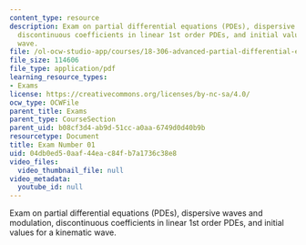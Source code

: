```yaml
---
content_type: resource
description: Exam on partial differential equations (PDEs), dispersive waves and modulation,
  discontinuous coefficients in linear 1st order PDEs, and initial values for a kinematic
  wave.
file: /ol-ocw-studio-app/courses/18-306-advanced-partial-differential-equations-with-applications-fall-2009/04db0ed50aaf44eac84fb7a1736c38e8_MIT18_306f09_exam01_StmEx200901.pdf
file_size: 114606
file_type: application/pdf
learning_resource_types:
- Exams
license: https://creativecommons.org/licenses/by-nc-sa/4.0/
ocw_type: OCWFile
parent_title: Exams
parent_type: CourseSection
parent_uid: b08cf3d4-ab9d-51cc-a0aa-6749d0d40b9b
resourcetype: Document
title: Exam Number 01
uid: 04db0ed5-0aaf-44ea-c84f-b7a1736c38e8
video_files:
  video_thumbnail_file: null
video_metadata:
  youtube_id: null
---
```

Exam on partial differential equations (PDEs), dispersive waves and modulation, discontinuous coefficients in linear 1st order PDEs, and initial values for a kinematic wave.